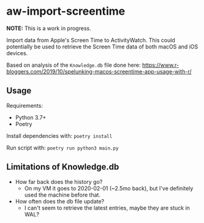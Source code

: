 aw-import-screentime
====================

**NOTE:** This is a work in progress.

Import data from Apple's Screen Time to ActivityWatch. This could potentially be used to retrieve the Screen Time data of both macOS and iOS devices.

Based on analysis of the `Knowledge.db` file done here: https://www.r-bloggers.com/2019/10/spelunking-macos-screentime-app-usage-with-r/


## Usage

Requirements:

 - Python 3.7+
 - Poetry

Install dependencies with: `poetry install`

Run script with: `poetry run python3 main.py`


## Limitations of Knowledge.db

 - How far back does the history go?
   - On my VM it goes to 2020-02-01 (~2.5mo back), but I've definitely used the machine before that.
 - How often does the db file update?
   - I can't seem to retrieve the latest entries, maybe they are stuck in WAL?
